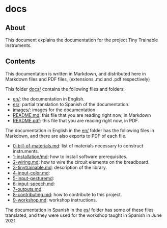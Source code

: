 # docs

## About

This document explains the documentation for the project Tiny Trainable Instruments.

## Contents

This documentation is written in Markdown, and distributed here in Markdown files and PDF files, (extensions .md and .pdf respectively)

This folder [docs/](./) contains the following files and folders:

* [en/](en/): the documentation in English.
* [es/](es/): partial translation to Spanish of the documentation.
* [images/](images/): images for the documentation
* [README.md](README.md): this file that you are reading right now, in Markdown
* [README.pdf](README.pdf): this file that you are reading right now, in PDF.

The documentation in English in the [en/](en/) folder has the following files in Markdown, and there are also exports to PDF of each file.

* [0-bill-of-materials.md](en/0-bill-of-materials.md): list of materials necessary to construct instruments.
* [1-installation/md](en/1-installation.md): how to install software prerequisites.
* [2-wiring.md](en/2-wiring.md): how to wire the circuit elements on the breadboard.
* [3-tinytrainable.md](en/3-tinytrainable.md): description of the library.
* [4-input-color.md](en/4-input-color.md):
* [5-input-gesturemd](en/5-input-gesture.md):
* [6-input-speech.md](en/6-input-speech.md):
* [7-outputs.md](en/7-outputs.md):
* [8-contributing.md](en/8-contributing.md): how to contribute to this project.
* [9-workshop.md](en/9-workshop.md): workshop instructions.

The documentation in Spanish in the [es/](es/) folder has some of these files translated, and they were used for the workshop taught in Spanish in June 2021.
